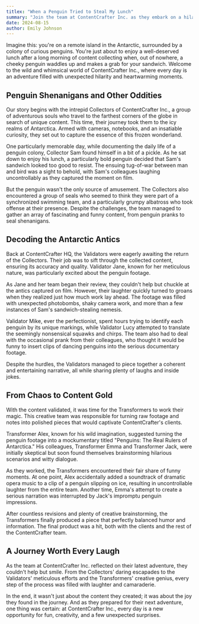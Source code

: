 ```yaml
---
titlex: "When a Penguin Tried to Steal My Lunch"
summary: "Join the team at ContentCrafter Inc. as they embark on a hilarious adventure in Antarctica. From a penguin trying to steal a Collector's lunch to the Validators' meticulous review process and the Transformers' creative magic, this lighthearted story showcases the fun and camaraderie that goes into crafting unique content."
date: 2024-08-15
author: Emily Johnson
---
```


Imagine this: you're on a remote island in the Antarctic, surrounded by a colony of curious penguins. You're just about to enjoy a well-deserved lunch after a long morning of content collecting when, out of nowhere, a cheeky penguin waddles up and makes a grab for your sandwich. Welcome to the wild and whimsical world of ContentCrafter Inc., where every day is an adventure filled with unexpected hilarity and heartwarming moments.

## Penguin Shenanigans and Other Oddities

Our story begins with the intrepid Collectors of ContentCrafter Inc., a group of adventurous souls who travel to the farthest corners of the globe in search of unique content. This time, their journey took them to the icy realms of Antarctica. Armed with cameras, notebooks, and an insatiable curiosity, they set out to capture the essence of this frozen wonderland.

One particularly memorable day, while documenting the daily life of a penguin colony, Collector Sam found himself in a bit of a pickle. As he sat down to enjoy his lunch, a particularly bold penguin decided that Sam's sandwich looked too good to resist. The ensuing tug-of-war between man and bird was a sight to behold, with Sam's colleagues laughing uncontrollably as they captured the moment on film.

But the penguin wasn't the only source of amusement. The Collectors also encountered a group of seals who seemed to think they were part of a synchronized swimming team, and a particularly grumpy albatross who took offense at their presence. Despite the challenges, the team managed to gather an array of fascinating and funny content, from penguin pranks to seal shenanigans.

## Decoding the Antarctic Antics

Back at ContentCrafter HQ, the Validators were eagerly awaiting the return of the Collectors. Their job was to sift through the collected content, ensuring its accuracy and quality. Validator Jane, known for her meticulous nature, was particularly excited about the penguin footage.

As Jane and her team began their review, they couldn't help but chuckle at the antics captured on film. However, their laughter quickly turned to groans when they realized just how much work lay ahead. The footage was filled with unexpected photobombs, shaky camera work, and more than a few instances of Sam's sandwich-stealing nemesis.

Validator Mike, ever the perfectionist, spent hours trying to identify each penguin by its unique markings, while Validator Lucy attempted to translate the seemingly nonsensical squawks and chirps. The team also had to deal with the occasional prank from their colleagues, who thought it would be funny to insert clips of dancing penguins into the serious documentary footage.

Despite the hurdles, the Validators managed to piece together a coherent and entertaining narrative, all while sharing plenty of laughs and inside jokes.

## From Chaos to Content Gold

With the content validated, it was time for the Transformers to work their magic. This creative team was responsible for turning raw footage and notes into polished pieces that would captivate ContentCrafter's clients.

Transformer Alex, known for his wild imagination, suggested turning the penguin footage into a mockumentary titled "Penguins: The Real Rulers of Antarctica." His colleagues, Transformer Emma and Transformer Jack, were initially skeptical but soon found themselves brainstorming hilarious scenarios and witty dialogue.

As they worked, the Transformers encountered their fair share of funny moments. At one point, Alex accidentally added a soundtrack of dramatic opera music to a clip of a penguin slipping on ice, resulting in uncontrollable laughter from the entire team. Another time, Emma's attempt to create a serious narration was interrupted by Jack's impromptu penguin impressions.

After countless revisions and plenty of creative brainstorming, the Transformers finally produced a piece that perfectly balanced humor and information. The final product was a hit, both with the clients and the rest of the ContentCrafter team.

## A Journey Worth Every Laugh

As the team at ContentCrafter Inc. reflected on their latest adventure, they couldn't help but smile. From the Collectors' daring escapades to the Validators' meticulous efforts and the Transformers' creative genius, every step of the process was filled with laughter and camaraderie.

In the end, it wasn't just about the content they created; it was about the joy they found in the journey. And as they prepared for their next adventure, one thing was certain: at ContentCrafter Inc., every day is a new opportunity for fun, creativity, and a few unexpected surprises.
